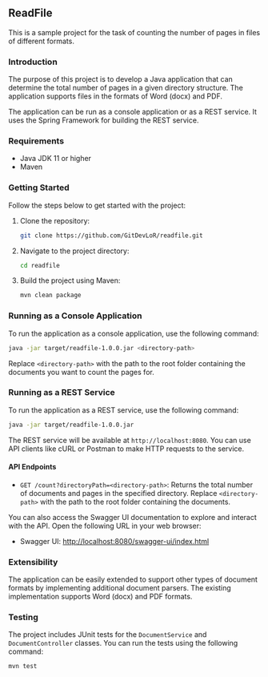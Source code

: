 ## ReadFile

This is a sample project for the task of counting the number of pages in files of different formats.

### Introduction

The purpose of this project is to develop a Java application that can determine the total number of pages in a given directory structure. The application supports files in the formats of Word (docx) and PDF.

The application can be run as a console application or as a REST service. It uses the Spring Framework for building the REST service.

### Requirements

- Java JDK 11 or higher
- Maven

### Getting Started

Follow the steps below to get started with the project:

1. Clone the repository:

   ```bash
   git clone https://github.com/GitDevLoR/readfile.git
   ```

2. Navigate to the project directory:

   ```bash
   cd readfile
   ```

3. Build the project using Maven:

   ```bash
   mvn clean package
   ```

### Running as a Console Application

To run the application as a console application, use the following command:

```bash
java -jar target/readfile-1.0.0.jar <directory-path>
```

Replace `<directory-path>` with the path to the root folder containing the documents you want to count the pages for.

### Running as a REST Service

To run the application as a REST service, use the following command:

```bash
java -jar target/readfile-1.0.0.jar
```

The REST service will be available at `http://localhost:8080`. You can use API clients like cURL or Postman to make HTTP requests to the service.

#### API Endpoints

- `GET /count?directoryPath=<directory-path>`: Returns the total number of documents and pages in the specified directory. Replace `<directory-path>` with the path to the root folder containing the documents.

You can also access the Swagger UI documentation to explore and interact with the API. Open the following URL in your web browser:

- Swagger UI: [http://localhost:8080/swagger-ui/index.html](http://localhost:8080/swagger-ui/index.html)

### Extensibility

The application can be easily extended to support other types of document formats by implementing additional document parsers. The existing implementation supports Word (docx) and PDF formats.

### Testing

The project includes JUnit tests for the `DocumentService` and `DocumentController` classes. You can run the tests using the following command:

```bash
mvn test
```
